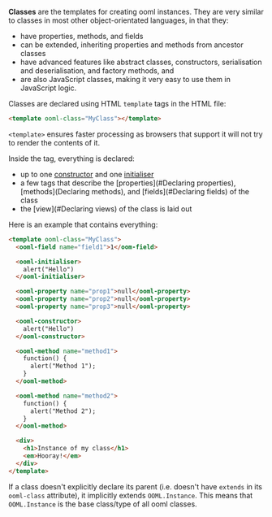 **Classes** are the templates for creating ooml instances. They are very similar to classes in most other object-orientated languages, in that they:

- have properties, methods, and fields
- can be extended, inheriting properties and methods from ancestor classes
- have advanced features like abstract classes, constructors, serialisation and deserialisation, and factory methods, and
- are also JavaScript classes, making it very easy to use them in JavaScript logic.

Classes are declared using HTML `template` tags in the HTML file:

```html
<template ooml-class="MyClass"></template>
```

`<template>` ensures faster processing as browsers that support it will not try to render the contents of it.

Inside the tag, everything is declared:

- up to one [constructor](#Constructors) and one [initialiser](#Initialisation)
- a few tags that describe the [properties](#Declaring properties), [methods](Declaring methods), and [fields](#Declaring fields) of the class
- the [view](#Declaring views) of the class is laid out

Here is an example that contains everything:

```html
<template ooml-class="MyClass">
  <ooml-field name="field1">1</oom-field>

  <ooml-initialiser>
    alert("Hello")
  </ooml-initialiser>

  <ooml-property name="prop1">null</ooml-property>
  <ooml-property name="prop2">null</ooml-property>
  <ooml-property name="prop3">null</ooml-property>

  <ooml-constructor>
    alert("Hello")
  </ooml-constructor>

  <ooml-method name="method1">
    function() {
      alert("Method 1");
    }
  </ooml-method>

  <ooml-method name="method2">
    function() {
      alert("Method 2");
    }
  </ooml-method>

  <div>
    <h1>Instance of my class</h1>
    <em>Hooray!</em>
  </div>
</template>
```

If a class doesn't explicitly declare its parent (i.e. doesn't have `extends` in its `ooml-class` attribute), it implicitly extends `OOML.Instance`. This means that `OOML.Instance` is the base class/type of all ooml classes.
